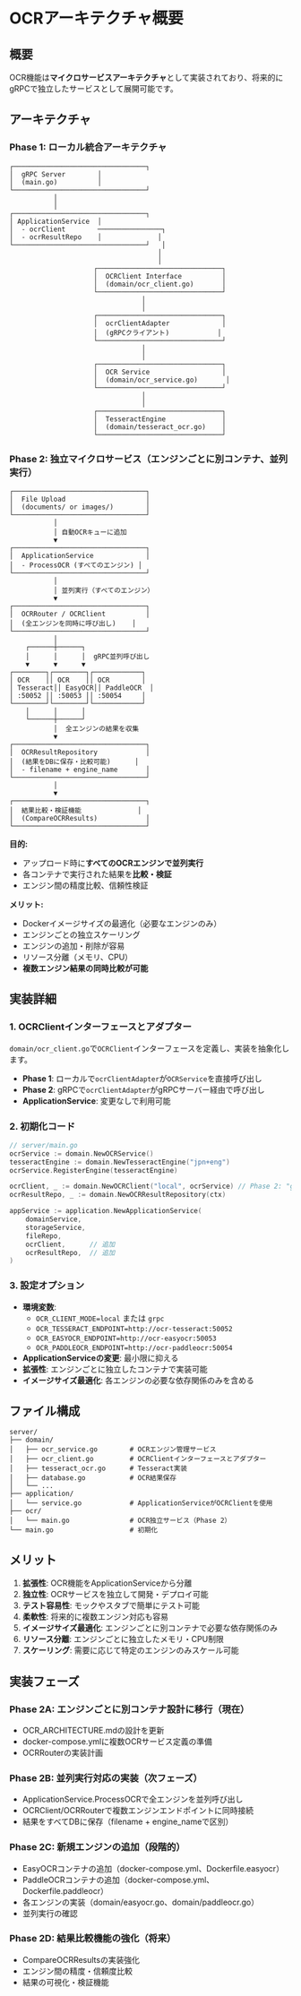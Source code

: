 # OCRアーキテクチャ概要

## 概要

OCR機能は**マイクロサービスアーキテクチャ**として実装されており、将来的にgRPCで独立したサービスとして展開可能です。

## アーキテクチャ

### Phase 1: ローカル統合アーキテクチャ

```
┌─────────────────────────────────┐
│  gRPC Server        │
│  (main.go)          │
└─────────────────────────────────┘
           │
           │
┌─────────────────────────────────┐
│ ApplicationService  │
│  - ocrClient        ────────────────┐
│  - ocrResultRepo    │              │
└─────────────────────────────────┘   │
                                     │
                                     │
                     ┌───────────────────────────────┐
                     │  OCRClient Interface          │
                     │  (domain/ocr_client.go)       │
                     └───────────────────────────────┘
                                 │
                                 │
                     ┌───────────────────────────────┐
                     │  ocrClientAdapter             │
                     │  (gRPCクライアント)            │
                     └───────────────────────────────┘
                                 │
                                 │
                     ┌───────────────────────────────┐
                     │  OCR Service                  │
                     │  (domain/ocr_service.go)       │
                     └───────────────────────────────┘
                                 │
                                 │
                     ┌───────────────────────────────┐
                     │  TesseractEngine              │
                     │  (domain/tesseract_ocr.go)    │
                     └───────────────────────────────┘
```

### Phase 2: 独立マイクロサービス（エンジンごとに別コンテナ、並列実行）

```
┌─────────────────────────────────┐
│  File Upload                    │
│  (documents/ or images/)        │
└─────────────────────────────────┘
           │
           │ 自動OCRキューに追加
           ▼
┌─────────────────────────────────┐
│  ApplicationService             │
│  - ProcessOCR (すべてのエンジン) │
└─────────────────────────────────┘
           │
           │ 並列実行（すべてのエンジン）
           ▼
┌─────────────────────────────────┐
│  OCRRouter / OCRClient          │
│  (全エンジンを同時に呼び出し)    │
└─────────────────────────────────┘
           │
    ┌──────┼──────┐
    │      │      │  gRPC並列呼び出し
    ▼      ▼      ▼
┌────────┐┌────────┐┌────────────┐
│ OCR    ││ OCR    ││ OCR        │
│ Tesseract││ EasyOCR││ PaddleOCR  │
│ :50052 ││ :50053 ││ :50054     │
└────────┘└────────┘└────────────┘
    │      │      │
    └──────┼──────┘
           │  全エンジンの結果を収集
           ▼
┌─────────────────────────────────┐
│  OCRResultRepository            │
│  (結果をDBに保存・比較可能)      │
│  - filename + engine_name       │
└─────────────────────────────────┘
           │
           ▼
┌─────────────────────────────────┐
│  結果比較・検証機能              │
│  (CompareOCRResults)            │
└─────────────────────────────────┘
```

**目的:**
- アップロード時に**すべてのOCRエンジンで並列実行**
- 各コンテナで実行された結果を**比較・検証**
- エンジン間の精度比較、信頼性検証

**メリット:**
- Dockerイメージサイズの最適化（必要なエンジンのみ）
- エンジンごとの独立スケーリング
- エンジンの追加・削除が容易
- リソース分離（メモリ、CPU）
- **複数エンジン結果の同時比較が可能**

## 実装詳細

### 1. OCRClientインターフェースとアダプター

`domain/ocr_client.go`で`OCRClient`インターフェースを定義し、実装を抽象化します。
- **Phase 1**: ローカルで`ocrClientAdapter`が`OCRService`を直接呼び出し
- **Phase 2**: gRPCで`ocrClientAdapter`がgRPCサーバー経由で呼び出し
- **ApplicationService**: 変更なしで利用可能

### 2. 初期化コード

```go
// server/main.go
ocrService := domain.NewOCRService()
tesseractEngine := domain.NewTesseractEngine("jpn+eng")
ocrService.RegisterEngine(tesseractEngine)

ocrClient, _ := domain.NewOCRClient("local", ocrService) // Phase 2: "grpc"
ocrResultRepo, _ := domain.NewOCRResultRepository(ctx)

appService := application.NewApplicationService(
    domainService, 
    storageService, 
    fileRepo,
    ocrClient,      // 追加
    ocrResultRepo,  // 追加
)
```

### 3. 設定オプション

- **環境変数**: 
  - `OCR_CLIENT_MODE=local` または `grpc`
  - `OCR_TESSERACT_ENDPOINT=http://ocr-tesseract:50052`
  - `OCR_EASYOCR_ENDPOINT=http://ocr-easyocr:50053`
  - `OCR_PADDLEOCR_ENDPOINT=http://ocr-paddleocr:50054`
- **ApplicationServiceの変更**: 最小限に抑える
- **拡張性**: エンジンごとに独立したコンテナで実装可能
- **イメージサイズ最適化**: 各エンジンの必要な依存関係のみを含める

## ファイル構成

```
server/
├── domain/
│   ├── ocr_service.go        # OCRエンジン管理サービス
│   ├── ocr_client.go         # OCRClientインターフェースとアダプター
│   ├── tesseract_ocr.go      # Tesseract実装
│   ├── database.go           # OCR結果保存
│   └── ...
├── application/
│   └── service.go            # ApplicationServiceがOCRClientを使用
├── ocr/
│   └── main.go               # OCR独立サービス（Phase 2）
└── main.go                   # 初期化
```

## メリット

1. **拡張性**: OCR機能をApplicationServiceから分離
2. **独立性**: OCRサービスを独立して開発・デプロイ可能
3. **テスト容易性**: モックやスタブで簡単にテスト可能
4. **柔軟性**: 将来的に複数エンジン対応も容易
5. **イメージサイズ最適化**: エンジンごとに別コンテナで必要な依存関係のみ
6. **リソース分離**: エンジンごとに独立したメモリ・CPU制限
7. **スケーリング**: 需要に応じて特定のエンジンのみスケール可能

## 実装フェーズ

### Phase 2A: エンジンごとに別コンテナ設計に移行（現在）
- OCR_ARCHITECTURE.mdの設計を更新
- docker-compose.ymlに複数OCRサービス定義の準備
- OCRRouterの実装計画

### Phase 2B: 並列実行対応の実装（次フェーズ）
- ApplicationService.ProcessOCRで全エンジンを並列呼び出し
- OCRClient/OCRRouterで複数エンジンエンドポイントに同時接続
- 結果をすべてDBに保存（filename + engine_nameで区別）

### Phase 2C: 新規エンジンの追加（段階的）
- EasyOCRコンテナの追加（docker-compose.yml、Dockerfile.easyocr）
- PaddleOCRコンテナの追加（docker-compose.yml、Dockerfile.paddleocr）
- 各エンジンの実装（domain/easyocr.go、domain/paddleocr.go）
- 並列実行の確認

### Phase 2D: 結果比較機能の強化（将来）
- CompareOCRResultsの実装強化
- エンジン間の精度・信頼度比較
- 結果の可視化・検証機能
